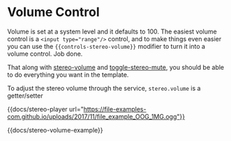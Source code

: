 # Volume Control

Volume is set at a system level and it defaults to 100. The easiest volume control is a `<input type="range"/>` control, and to make things even easier you can use the `{{controls-stereo-volume}}` modifier to turn it into a volume control. Job done.

That along with [stereo-volume](/docs/api/helpers/stereo-volume) and [toggle-stereo-mute](/docs/api/helpers/toggle-stereo-mute), you should be able to do everything you want in the template.

To adjust the stereo volume through the service, `stereo.volume` is a getter/setter

{{docs/stereo-player url="https://file-examples-com.github.io/uploads/2017/11/file_example_OOG_1MG.ogg"}}

{{docs/stereo-volume-example}}

